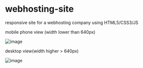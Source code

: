 # webhosting-site
responsive site for a webhosting company using HTML5/CSS3/JS


mobile phone view (width lower than 640px)

![image](https://user-images.githubusercontent.com/95627461/154481640-b032ad5b-7b2e-4a37-97cc-21947a767a0c.png)


desktop view(width higher > 640px)

![image](https://user-images.githubusercontent.com/95627461/154482049-bef6ba2c-22a4-4eb4-844b-4d0df4a5a4a4.png)
